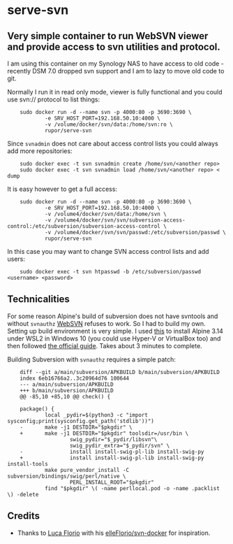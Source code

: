 # serve-svn
## Very simple container to run WebSVN viewer and provide access to svn utilities and protocol.

I am using this container on my Synology NAS to have access to old code - recently DSM 7.0 dropped svn support and I am to lazy to move old code to git.

Normally I run it in read only mode, viewer is fully functional and you could use svn:// protocol to list things:

        sudo docker run -d --name svn -p 4000:80 -p 3690:3690 \
                -e SRV_HOST_PORT=192.168.50.10:4000 \
                -v /volume/docker/svn/data:/home/svn:ro \
                rupor/serve-svn

Since `svnadmin` does not care about access control lists you could always add more repositories:

		sudo docker exec -t svn svnadmin create /home/svn/<another repo>
		sudo docker exec -t svn svnadmin load /home/svn/<another repo> < dump

It is easy however to get a full access:

        sudo docker run -d --name svn -p 4000:80 -p 3690:3690 \
                -e SRV_HOST_PORT=192.168.50.10:4000 \
                -v /volume4/docker/svn/data:/home/svn \
                -v /volume4/docker/svn/svn/subversion-access-control:/etc/subversion/subversion-access-control \
                -v /volume4/docker/svn/svn/passwd:/etc/subversion/passwd \
                rupor/serve-svn

In this case you may want to change SVN access control lists and add users:

        sudo docker exec -t svn htpasswd -b /etc/subversion/passwd <username> <password>

## Technicalities

For some reason Alpine's build of subversion does not have svntools and without `svnauthz` [WebSVN](https://websvnphp.github.io/) refuses to work. So I had to build my own.
Setting up build environment is very simple. I used [this](https://github.com/yuk7/AlpineWSL) to install Alpine 3.14 under WSL2 in Windows 10 (you could use Hyper-V or VirtualBox too)
and then followed [the official guide](https://wiki.alpinelinux.org/wiki/Creating_an_Alpine_package#Setup_your_system_and_account). Takes about 3 minutes to complete.

Building Subversion with `svnauthz` requires a simple patch:

        diff --git a/main/subversion/APKBUILD b/main/subversion/APKBUILD
        index 6eb16766a2..3c20964d76 100644
        --- a/main/subversion/APKBUILD
        +++ b/main/subversion/APKBUILD
        @@ -85,10 +85,10 @@ check() {

        package() {
                local _pydir=$(python3 -c "import sysconfig;print(sysconfig.get_path('stdlib'))")
        -       make -j1 DESTDIR="$pkgdir" \
        +       make -j1 DESTDIR="$pkgdir" toolsdir=/usr/bin \
                        swig_pydir="$_pydir/libsvn"\
                        swig_pydir_extra="$_pydir/svn" \
        -               install install-swig-pl-lib install-swig-py
        +               install install-swig-pl-lib install-swig-py install-tools
                make pure_vendor_install -C subversion/bindings/swig/perl/native \
                        PERL_INSTALL_ROOT="$pkgdir"
                find "$pkgdir" \( -name perllocal.pod -o -name .packlist \) -delete

## Credits

* Thanks to [Luca Florio](https://github.com/elleFlorio) with his [elleFlorio/svn-docker](https://github.com/elleFlorio/svn-docker) for inspiration.

